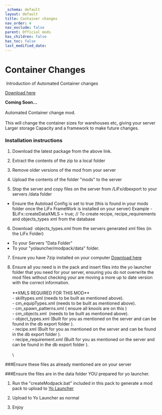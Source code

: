 ```yaml
---
_schema: default
layout: default
title: Container changes
nav_order: 4
nav_exclude: false
parent: Official mods
has_children: false
has_toc: false
last_modified_date:
---
```

# Container Changes

&nbsp;Introduction of Automated Container changes&nbsp;

[Download here](https://github.com/LiF-x/Knool-Pack/releases/latest)

**Coming Soon…**<br><br>Automated Container change mod.<br><br>This will change the container sizes for warehouses etc, giving your server Larger storage Capacity and a framework to make future changes.







### Installation instructions&nbsp;

1. Download the latest package from the above link.

2. Extract the contents of the zip to a local folder

3. Remove older versions of the mod from your server

4. Upload the contents of the folder "mods" to the server


5. Stop the server and copy files on the server from /LiFx/dbexport to your servers /data folder
 - Ensure the Autoload Config is set to true (this is found in your mods folder once the LiFx FrameWork is installed on your server)
 Example - $LiFx::createDataXMLS = true; // To create recipe, recipe_requirements and objects_types xml from the database


6. Download &nbsp;objects\_types.xml from the servers generated xml files (in the LiFx Folder)
- To your Servers "Data Folder" 
- To your "yolauncher/modpack/data" folder.

7. Ensure you have 7zip installed on your computer [Download here](https://7zip.dev/en/download/)

8. Ensure all you need is in the pack and insert files into the yo launcher folder that you need for your server, ensuring you do not overwrite the mod files without checking your are moving a more up to date version with the correct information.<br><br>\*\*XMLS REQUIRED FOR THIS MOD\*\*<br>\- skilltypes.xml (needs to be built as mentioned above).<br>\- cm\_equipTypes.xml (needs to be built as mentioned above).<br>\- cm\_spawn\_patterns.xml ( ensure all knools are on this )<br>\- cm\_objects.xml &nbsp;(needs to be built as mentioned above).<br>\- object\_types.xml (Built for you as mentioned on the server and can be found in the db export folder ).<br>\- recipe.xml (Built for you as mentioned on the server and can be found in the db export folder ).<br>\- recipe\_requirement.xml (Built for you as mentioned on the server and can be found in the db export folder ).​​​<br><br>\\

\###Ensure these files as already mentioned are on your server&nbsp;

\###Ensure the files are in the data folder YOU prepared for yo launcher.&nbsp;

1. ​​Run the "createModpack.bat" included in this pack to generate a mod pack to upload to [Yo Launcher](https://www.yolauncher.app/)

2. Upload to Yo Launcher as normal&nbsp;

3. Enjoy